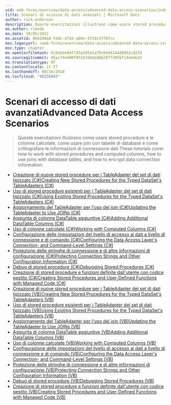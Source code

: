```yaml
---
uid: web-forms/overview/data-access/advanced-data-access-scenarios/index
title: Scenari di accesso di dati avanzati | Microsoft Docs
author: rick-anderson
description: Queste esercitazioni illustrano come usare stored procedure e le colonne calcolate e come usare join con tabelle di database come crittografare le informazioni di connessione dati...
ms.author: riande
ms.date: 10/05/2011
ms.assetid: 00d198ed-fddc-4fd3-a86e-3f29c5f707cc
msc.legacyurl: /web-forms/overview/data-access/advanced-data-access-scenarios
msc.type: chapter
ms.openlocfilehash: 6c0abbe94f743a24541a79c6dd4144d8992cd224
ms.sourcegitcommit: 45ac74e400f9f2b7dbded66297730f6f14a4eb25
ms.translationtype: MT
ms.contentlocale: it-IT
ms.lasthandoff: 08/16/2018
ms.locfileid: "48255943"
---
```

<a name="advanced-data-access-scenarios"></a><span data-ttu-id="c7a9e-103">Scenari di accesso di dati avanzati</span><span class="sxs-lookup"><span data-stu-id="c7a9e-103">Advanced Data Access Scenarios</span></span>
====================
> <span data-ttu-id="c7a9e-104">Queste esercitazioni illustrano come usare stored procedure e le colonne calcolate, come usare join con tabelle di database e come crittografare le informazioni di connessione dati.</span><span class="sxs-lookup"><span data-stu-id="c7a9e-104">These tutorials cover how to work with stored procedures and computed columns, how to use joins with database tables, and how to encrypt data connection information.</span></span>


- [<span data-ttu-id="c7a9e-105">Creazione di nuove stored procedure per i TableAdapter del set di dati tipizzato (C#)</span><span class="sxs-lookup"><span data-stu-id="c7a9e-105">Creating New Stored Procedures for the Typed DataSet's TableAdapters (C#)</span></span>](creating-new-stored-procedures-for-the-typed-dataset-s-tableadapters-cs.md)
- [<span data-ttu-id="c7a9e-106">Uso di stored procedure esistenti per i TableAdapter del set di dati tipizzato (C#)</span><span class="sxs-lookup"><span data-stu-id="c7a9e-106">Using Existing Stored Procedures for the Typed DataSet's TableAdapters (C#)</span></span>](using-existing-stored-procedures-for-the-typed-dataset-s-tableadapters-cs.md)
- [<span data-ttu-id="c7a9e-107">Aggiornamento del TableAdapter per l'uso dei join (C#)</span><span class="sxs-lookup"><span data-stu-id="c7a9e-107">Updating the TableAdapter to Use JOINs (C#)</span></span>](updating-the-tableadapter-to-use-joins-cs.md)
- [<span data-ttu-id="c7a9e-108">Aggiunta di colonne DataTable aggiuntive (C#)</span><span class="sxs-lookup"><span data-stu-id="c7a9e-108">Adding Additional DataTable Columns (C#)</span></span>](adding-additional-datatable-columns-cs.md)
- [<span data-ttu-id="c7a9e-109">Uso di colonne calcolate (C#)</span><span class="sxs-lookup"><span data-stu-id="c7a9e-109">Working with Computed Columns (C#)</span></span>](working-with-computed-columns-cs.md)
- [<span data-ttu-id="c7a9e-110">Configurazione delle impostazioni del livello di accesso ai dati a livello di connessione e di comando (C#)</span><span class="sxs-lookup"><span data-stu-id="c7a9e-110">Configuring the Data Access Layer's Connection- and Command-Level Settings (C#)</span></span>](configuring-the-data-access-layer-s-connection-and-command-level-settings-cs.md)
- [<span data-ttu-id="c7a9e-111">Protezione delle stringhe di connessione e di altre informazioni di configurazione (C#)</span><span class="sxs-lookup"><span data-stu-id="c7a9e-111">Protecting Connection Strings and Other Configuration Information (C#)</span></span>](protecting-connection-strings-and-other-configuration-information-cs.md)
- [<span data-ttu-id="c7a9e-112">Debug di stored procedure (C#)</span><span class="sxs-lookup"><span data-stu-id="c7a9e-112">Debugging Stored Procedures (C#)</span></span>](debugging-stored-procedures-cs.md)
- [<span data-ttu-id="c7a9e-113">Creazione di stored procedure e funzioni definite dall'utente con codice gestito (C#)</span><span class="sxs-lookup"><span data-stu-id="c7a9e-113">Creating Stored Procedures and User-Defined Functions with Managed Code (C#)</span></span>](creating-stored-procedures-and-user-defined-functions-with-managed-code-cs.md)
- [<span data-ttu-id="c7a9e-114">Creazione di nuove stored procedure per i TableAdapter del set di dati tipizzato (VB)</span><span class="sxs-lookup"><span data-stu-id="c7a9e-114">Creating New Stored Procedures for the Typed DataSet's TableAdapters (VB)</span></span>](creating-new-stored-procedures-for-the-typed-dataset-s-tableadapters-vb.md)
- [<span data-ttu-id="c7a9e-115">Uso di stored procedure esistenti per i TableAdapter del set di dati tipizzato (VB)</span><span class="sxs-lookup"><span data-stu-id="c7a9e-115">Using Existing Stored Procedures for the Typed DataSet's TableAdapters (VB)</span></span>](using-existing-stored-procedures-for-the-typed-dataset-s-tableadapters-vb.md)
- [<span data-ttu-id="c7a9e-116">Aggiornamento del TableAdapter per l'uso dei join (VB)</span><span class="sxs-lookup"><span data-stu-id="c7a9e-116">Updating the TableAdapter to Use JOINs (VB)</span></span>](updating-the-tableadapter-to-use-joins-vb.md)
- [<span data-ttu-id="c7a9e-117">Aggiunta di colonne DataTable aggiuntive (VB)</span><span class="sxs-lookup"><span data-stu-id="c7a9e-117">Adding Additional DataTable Columns (VB)</span></span>](adding-additional-datatable-columns-vb.md)
- [<span data-ttu-id="c7a9e-118">Uso di colonne calcolate (VB)</span><span class="sxs-lookup"><span data-stu-id="c7a9e-118">Working with Computed Columns (VB)</span></span>](working-with-computed-columns-vb.md)
- [<span data-ttu-id="c7a9e-119">Configurazione delle impostazioni del livello di accesso ai dati a livello di connessione e di comando (VB)</span><span class="sxs-lookup"><span data-stu-id="c7a9e-119">Configuring the Data Access Layer's Connection- and Command-Level Settings (VB)</span></span>](configuring-the-data-access-layer-s-connection-and-command-level-settings-vb.md)
- [<span data-ttu-id="c7a9e-120">Protezione delle stringhe di connessione e di altre informazioni di configurazione (VB)</span><span class="sxs-lookup"><span data-stu-id="c7a9e-120">Protecting Connection Strings and Other Configuration Information (VB)</span></span>](protecting-connection-strings-and-other-configuration-information-vb.md)
- [<span data-ttu-id="c7a9e-121">Debug di stored procedure (VB)</span><span class="sxs-lookup"><span data-stu-id="c7a9e-121">Debugging Stored Procedures (VB)</span></span>](debugging-stored-procedures-vb.md)
- [<span data-ttu-id="c7a9e-122">Creazione di stored procedure e funzioni definite dall'utente con codice gestito (VB)</span><span class="sxs-lookup"><span data-stu-id="c7a9e-122">Creating Stored Procedures and User-Defined Functions with Managed Code (VB)</span></span>](creating-stored-procedures-and-user-defined-functions-with-managed-code-vb.md)
